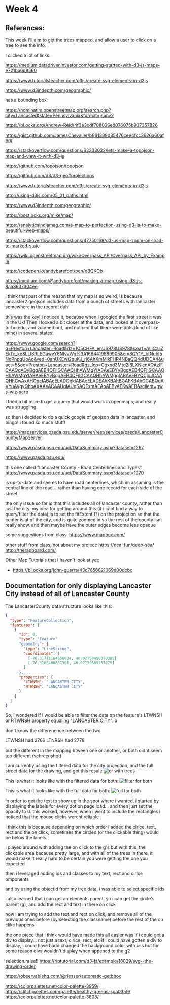 # Week 4

## References:

This week I'll aim to get the trees mapped, and allow a user to click on a tree to see the info.

I clicked a lot of links:

https://medium.datadriveninvestor.com/getting-started-with-d3-js-maps-e721ba6d8560

https://www.tutorialsteacher.com/d3js/create-svg-elements-in-d3js

https://www.d3indepth.com/geographic/

has a bounding box:

https://nominatim.openstreetmap.org/search.php?city=Lancaster&state=Pennsylvania&format=jsonv2

https://bl.ocks.org/Andrew-Reid/4f3e3cdf708036ed076075b937357826

https://gist.github.com/JamesChevalier/b861388d35476cee4fcc3626a60af60f

https://stackoverflow.com/questions/62333032/lets-make-a-topojson-map-and-view-it-with-d3-js

https://github.com/topojson/topojson

https://github.com/d3/d3-geo#projections

https://www.tutorialsteacher.com/d3js/create-svg-elements-in-d3js

http://using-d3js.com/05_01_paths.html

https://www.d3indepth.com/geographic/

https://bost.ocks.org/mike/map/

https://analyticsindiamag.com/a-map-to-perfection-using-d3-js-to-make-beautiful-web-maps/

https://stackoverflow.com/questions/47750168/d3-us-map-zoom-on-load-to-marked-state

https://wiki.openstreetmap.org/wiki/Overpass_API/Overpass_API_by_Example

https://codepen.io/andybarefoot/pen/oBQKOb

https://medium.com/@andybarefoot/making-a-map-using-d3-js-8aa3637304ee

i think that part of the reason that my map is so weird, is because lancaster2.geojson includes data from a bunch of streets with lancaster somewhere in the record! duh!

this was the key! i noticed it, because when I googled the first street it was in the Uk! Then I looked a bit closer at the data, and looked at it overpass-turbo.edu, and zoomed out, and noticed that there were dots (kind of like mine) in several states.

https://www.google.com/search?q=Preston+Lancaster+Road&rlz=1C5CHFA_enUS978US978&sxsrf=ALiCzsZEkTc_keSLLI8RLEGawvY6NIyvWg%3A1664419569905&ei=8QY1Y_btNubl5NoPnpqUoAo&ved=0ahUKEwi2quKJ_rj6AhXmMlkFHR4NBaQQ4dUDCA4&uact=5&oq=Preston+Lancaster+Road&gs_lcp=Cgxnd3Mtd2l6LXNlcnAQAzIFCAAQgAQyBggAEB4QFjIGCAAQHhAWMgYIABAeEBYyBggAEB4QFjIGCAAQHhAWMgYIABAeEBYyBggAEB4QFjIGCAAQHhAWMggIABAeEBYQCjoJCAAQHhCwAxAHOgcIABAeELADOgkIABAeELADEAhKBAhBGAFKBAhGGABQuAVYuAVgyQhoAXAAeACAAUqIAUqSAQExmAEAoAEByAEKwAEB&sclient=gws-wiz-serp

I tried a bit more to get a query that would work in openmaps, and really was struggling.

so then i decided to do a quick google of geojson data in lancaster, and bingo! i found so much stuff!

https://mapservices.pasda.psu.edu/server/rest/services/pasda/LancasterCounty/MapServer

https://www.pasda.psu.edu/uci/DataSummary.aspx?dataset=1267

https://www.pasda.psu.edu/

this one called "Lancaster County - Road Centerlines and Types"
https://www.pasda.psu.edu/uci/DataSummary.aspx?dataset=1270

is up-to-date and seems to have road centerlines, which im assuming is the central line of the road... rather than having one record for each side of the street.

the only issue so far is that this includes all of lancaster county, rather than just the city. my idea for getting around this (if i cant find a way to query/filter the data) is to set the fitExtent (?) on the projection so that the center is at of the city, and is quite zoomed in so the rest of the county isnt really show. and then maybe have the outer edges become less opaque

some suggestions from class:
https://www.mapbox.com/

other stuff from class, not about my project:
https://neal.fun/deep-sea/
http://therapboard.com/

Other Map Tutorials that I haven't look at yet:

- https://bl.ocks.org/john-guerra/43c7656821069d00dcbc

## Documentation for only displaying Lancaster City instead of all of Lancaster County

The LancasterCounty data structure looks like this:

```json
{
  "type": "FeatureCollection",
  "features": [
    {
      "id": 0,
      "type": "Feature"
      "geometry": {
        "type": "LineString",
        "coordinates": [
          [-76.31711164650034, 40.02758490370382]
          [-76.3166400867301, 40.02729589257975]
        ]
      },
      "properties": {
        "LTWNSH": "LANCASTER CITY",
        "RTWNSH": "LANCASTER CITY"
      }
    }
  ]
}
```

So, I wondered if I would be able to filter the data on the feature's LTWNSH or RTWNSH property equaling "LANCASTER CITY". o

don't know the differenence between the two

LTWNSH had 2766
LTNRSH had 2778

but the different in the mapping btween one or another, or both didnt seem too different (schreenshot)

I am currently using the filtered data for the city projection, and the full street data for the drawing, and get this result:
![or with trees](./or-with-trees.png)


This is what it looks like with the filtered data for both:
![filter for both](./filtered-for-both.png)

This is what it looks like with the full data for both:
![full for both](./full-data-for-both.png)




in order to get the text to show up in the spot where i wanted, i started by displaying the labels for every dot on page load... and then just set the opacity to 0. this worked, however, when i went to include the rectangles i noticed that the mouse clicks werent reliable

i think this is because depending on which order i added the cirlce, text, rect and the on click, sometimes the circled (or the clickable thing) would be below the labels

i played around with adding the on click to the g's but with this, the clickable area because pretty large, and with all of the trees in there, it would make it really hard to be certain you were getting the one you expected

then i leveraged adding ids and classes to my text, rect and cirlce omponents

and by using the objectid from my tree data, i was able to select specific ids

i also learned that i can get an elements parent. so i can get the circle's parent (g), and add the rect and text in there on click

now i am trying to add the text and rect on click, and remove all of the previous ones before (by selecting the classname) before the rest of the on clikc happens


the one piece that i think would have made this all easier was if i could get a div to display... not just a text, cirlce, rect, etc
if i could have gotten a div to display, i could have hadd changed the background color with css
but for some reason divs wouldn't display when appened to the g2



selection.raise!!
https://riptutorial.com/d3-js/example/18029/svg--the-drawing-order

https://observablehq.com/@rlesser/automatic-getbbox

https://colorpalettes.net/color-palette-3959/
https://stitchpalettes.com/palette/healthy-greens-spa0359/
https://colorpalettes.net/color-palette-3808/